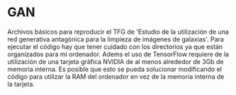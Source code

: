 # GAN
Archivos básicos para reproducir el TFG de 'Estudio de la utilización de una red generativa antagónica 
para la limpieza de imágenes de galaxias'. Para ejecutar el código hay que tener cuidado con los directorios
ya que están organizados para mi ordenador. Adems el uso de TensorFlow requiere de la utilización de una 
tarjeta gráfica NVIDIA de al menos alrededor de 3Gb de memoria interna. Es posible que esto se pueda solucionar
modificando el código para utilizar la RAM del ordenador en vez de la memoria interna de la tarjeta.
